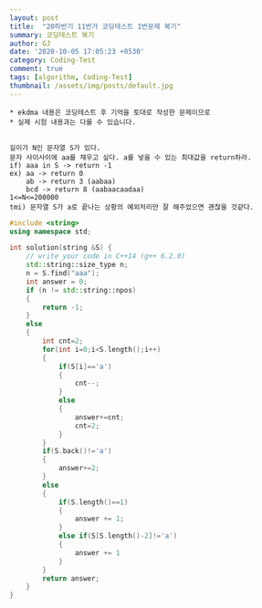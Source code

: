 ```yaml
---
layout: post
title:  "20하반기 11번가 코딩테스트 1번문제 복기"
summary: 코딩테스트 복기
author: GJ
date: '2020-10-05 17:05:23 +0530'
category: Coding-Test
comment: true
tags: [algorithm, Coding-Test]
thumbnail: /assets/img/posts/default.jpg
---
```


    * ekdma 내용은 코딩테스트 후 기억을 토대로 작성한 문제이므로
    * 실제 시험 내용과는 다를 수 있습니다.


    길이가 N인 문자열 S가 있다.
    문자 사이사이에 aa를 채우고 싶다. a를 넣을 수 있는 최대값을 return하라.
    if) aaa in S -> return -1
    ex) aa -> return 0
        ab -> return 3 (aabaa)
        bcd -> return 8 (aabaacaadaa)
    1<=N<=200000
    tmi) 문자열 S가 a로 끝나는 상황의 예외처리만 잘 해주었으면 괜찮을 것같다.


```cpp
#include <string>
using namespace std;

int solution(string &S) {
    // write your code in C++14 (g++ 6.2.0)
    std::string::size_type n;
    n = S.find("aaa");
    int answer = 0;
    if (n != std::string::npos) 
    {
        return -1;
    }
    else
    {
        int cnt=2;
        for(int i=0;i<S.length();i++)
        {
            if(S[i]=='a')
            {
                cnt--;
            }
            else
            {
                answer+=cnt;
                cnt=2;
            }
        }
        if(S.back()!='a')
        {
            answer+=2;
        }
        else 
        {
            if(S.length()==1)
            {
                answer += 1;
            }
            else if(S[S.length()-2]!='a')
            {
                answer += 1
            }
        }
        return answer;
    }
}
```
